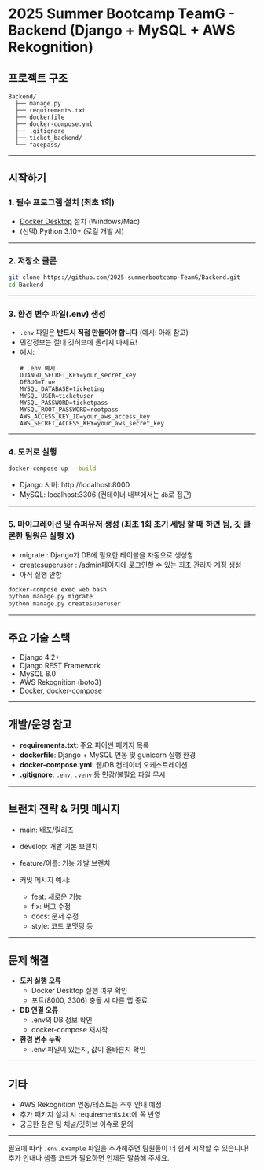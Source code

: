 # 2025 Summer Bootcamp TeamG - Backend (Django + MySQL + AWS Rekognition)

## 프로젝트 구조

```
Backend/
  ├── manage.py
  ├── requirements.txt
  ├── dockerfile
  ├── docker-compose.yml
  ├── .gitignore
  ├── ticket_backend/
  └── facepass/
```

---

## 시작하기

### 1. 필수 프로그램 설치 (최초 1회)

- [Docker Desktop](https://www.docker.com/products/docker-desktop/) 설치 (Windows/Mac)
- (선택) Python 3.10+ (로컬 개발 시)

---

### 2. 저장소 클론

```bash
git clone https://github.com/2025-summerbootcamp-TeamG/Backend.git
cd Backend
```

---

### 3. 환경 변수 파일(.env) 생성

- `.env` 파일은 **반드시 직접 만들어야 합니다** (예시: 아래 참고)
- 민감정보는 절대 깃허브에 올리지 마세요!  
- 예시:
  ```
  # .env 예시
  DJANGO_SECRET_KEY=your_secret_key
  DEBUG=True
  MYSQL_DATABASE=ticketing
  MYSQL_USER=ticketuser
  MYSQL_PASSWORD=ticketpass
  MYSQL_ROOT_PASSWORD=rootpass
  AWS_ACCESS_KEY_ID=your_aws_access_key
  AWS_SECRET_ACCESS_KEY=your_aws_secret_key
  ```

---

### 4. 도커로 실행

```bash
docker-compose up --build
```
- Django 서버: http://localhost:8000
- MySQL: localhost:3306 (컨테이너 내부에서는 `db`로 접근)

---

### 5.  마이그레이션 및 슈퍼유저 생성 (최초 1회 초기 세팅 할 때 하면 됨, 깃 클론한 팀원은 실행 X)
- migrate : Django가 DB에 필요한 테이블을 자동으로 생성함 
- createsuperuser : /admin페이지에 로그인할 수 있는 최초 관리자 계정 생성
- 아직 실행 안함

```bash
docker-compose exec web bash
python manage.py migrate
python manage.py createsuperuser
```

---

## 주요 기술 스택

- Django 4.2+
- Django REST Framework
- MySQL 8.0
- AWS Rekognition (boto3)
- Docker, docker-compose

---

## 개발/운영 참고

- **requirements.txt**: 주요 파이썬 패키지 목록
- **dockerfile**: Django + MySQL 연동 및 gunicorn 실행 환경
- **docker-compose.yml**: 웹/DB 컨테이너 오케스트레이션
- **.gitignore**: `.env`, `.venv` 등 민감/불필요 파일 무시

---

## 브랜치 전략 & 커밋 메시지

- main: 배포/릴리즈
- develop: 개발 기본 브랜치
- feature/이름: 기능 개발 브랜치

- 커밋 메시지 예시:
  - feat: 새로운 기능
  - fix: 버그 수정
  - docs: 문서 수정
  - style: 코드 포맷팅 등

---

## 문제 해결

- **도커 실행 오류**
  - Docker Desktop 실행 여부 확인
  - 포트(8000, 3306) 충돌 시 다른 앱 종료
- **DB 연결 오류**
  - .env의 DB 정보 확인
  - docker-compose 재시작
- **환경 변수 누락**
  - .env 파일이 있는지, 값이 올바른지 확인

---

## 기타

- AWS Rekognition 연동/테스트는 추후 안내 예정
- 추가 패키지 설치 시 requirements.txt에 꼭 반영
- 궁금한 점은 팀 채널/깃허브 이슈로 문의

---

필요에 따라 `.env.example` 파일을 추가해주면 팀원들이 더 쉽게 시작할 수 있습니다!
추가 안내나 샘플 코드가 필요하면 언제든 말씀해 주세요.